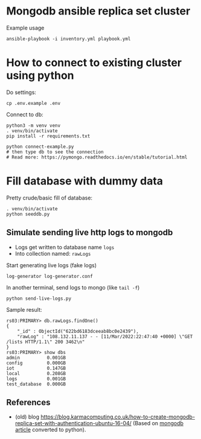 # Mongodb ansible replica set cluster

Example usage
```
ansible-playbook -i inventory.yml playbook.yml
```

# How to connect to existing cluster using python

Do settings:
```
cp .env.example .env
```

Connect to db:
```
python3 -m venv venv
. venv/bin/activate
pip install -r requirements.txt

python connect-example.py
# then type db to see the connection
# Read more: https://pymongo.readthedocs.io/en/stable/tutorial.html
```

# Fill database with dummy data

Pretty crude/basic fill of database:
```
. venv/bin/activate
python seeddb.py
```

## Simulate sending live http logs to mongodb

- Logs get written to database name `logs`
- Into collection named: `rawLogs`

Start generating live logs (fake logs)
```
log-generator log-generator.conf
```

In another terminal, send logs to mongo (like `tail -f`)

```
python send-live-logs.py
```

Sample result:
```
rs03:PRIMARY> db.rawLogs.findOne()
{
	"_id" : ObjectId("622bd6183dceeab8bc0e2439"),
	"rawLog" : "108.132.11.137 - - [11/Mar/2022:22:47:40 +0000] \"GET /lists HTTP/1.1\" 200 3462\n"
}
rs03:PRIMARY> show dbs
admin          0.001GB
config         0.000GB
iot            0.147GB
local          0.208GB
logs           0.001GB
test_database  0.000GB
```







## References

- (old) blog https://blog.karmacomputing.co.uk/how-to-create-mongodb-replica-set-with-authentication-ubuntu-16-04/
(Based on [mongodb article](https://www.mongodb.com/developer/how-to/seed-database-with-fake-data/)
converted to python).

